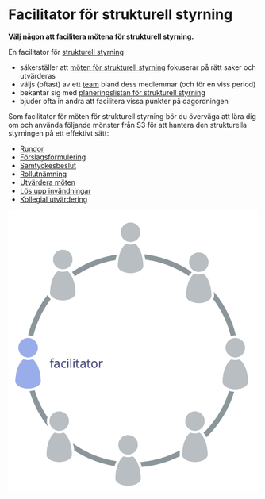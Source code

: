 # Facilitator för strukturell styrning

<summary>
<strong>Välj någon att facilitera mötena för strukturell styrning.</strong>
</summary>

En facilitator för [strukturell styrning](glossary:governance)

- säkerställer att [möten för strukturell styrning](section:governance-meeting) fokuserar på rätt saker och utvärderas
- väljs (oftast) av ett [team](glossary:team) bland dess medlemmar (och för en viss period)
- bekantar sig med [planeringslistan för strukturell styrning](section:governance-backlog)
- bjuder ofta in andra att facilitera vissa punkter på dagordningen

Som facilitator för möten för strukturell styrning bör du överväga att lära dig om och använda följande mönster från S3 för att hantera den strukturella styrningen på ett effektivt sätt:

- [Rundor](section:rounds)
- [Förslagsformulering](section:proposal-forming)
- [Samtyckesbeslut](section:consent-decision-making)
- [Rollutnämning](section:role-selection)
- [Utvärdera möten](section:evaluate-meetings)
- [Lös upp invändningar](section:resolve-objections)
- [Kollegial utvärdering](section:peer-review)

![Facilitatorn för strukturell styrning är vanligtvis en medlem av teamet](img/circle/facilitator.png)